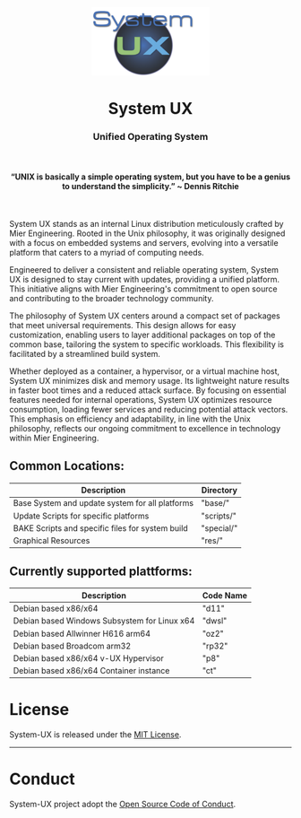 <div id="System UX-logo" align="center">
    <br />
    <img src="https://github.com/angelivan-spartan/UX/blob/master/res/logo/SystemUX.png" alt="System UX Logo" width="210"/>
    <h1>System UX</h1>
    <h3>Unified Operating System</h3>
    <br>
    <h4>“UNIX is basically a simple operating system, but you have to be a genius to understand the simplicity.” ~ Dennis Ritchie</h4>
    <br>
</div>

System UX stands as an internal Linux distribution meticulously crafted by Mier Engineering. Rooted in the Unix philosophy, it was originally designed with a focus on embedded systems and servers, evolving into a versatile platform that caters to a myriad of computing needs.

Engineered to deliver a consistent and reliable operating system, System UX is designed to stay current with updates, providing a unified platform. This initiative aligns with Mier Engineering's commitment to open source and contributing to the broader technology community.

The philosophy of System UX centers around a compact set of packages that meet universal requirements. This design allows for easy customization, enabling users to layer additional packages on top of the common base, tailoring the system to specific workloads. This flexibility is facilitated by a streamlined build system.

Whether deployed as a container, a hypervisor, or a virtual machine host, System UX minimizes disk and memory usage. Its lightweight nature results in faster boot times and a reduced attack surface. By focusing on essential features needed for internal operations, System UX optimizes resource consumption, loading fewer services and reducing potential attack vectors. This emphasis on efficiency and adaptability, in line with the Unix philosophy, reflects our ongoing commitment to excellence in technology within Mier Engineering.



## Common Locations:

| Description | Directory |
| --- | --- |
| Base System and update system for all platforms | "base/" |
| Update Scripts for specific platforms | "scripts/" |
| BAKE Scripts and specific files for system build | "special/" |
| Graphical Resources | "res/" |


## Currently supported plattforms:

| Description | Code Name |
| --- | --- |
| Debian based x86/x64 | "d11" |
| Debian based Windows Subsystem for Linux x64 | "dwsl" |
| Debian based Allwinner H616 arm64 | "oz2" |
| Debian based Broadcom arm32 | "rp32" |
| Debian based x86/x64 v-UX Hypervisor | "p8" |
| Debian based x86/x64 Container instance | "ct" |


# License
System-UX is released under the [MIT License](https://github.com/angelivan-spartan/UX/blob/master/LICENSE).

----
# Conduct

System-UX project adopt the [Open Source Code of Conduct](https://github.com/angelivan-spartan/UX/blob/master/CODE_OF_CONDUCT.md).

